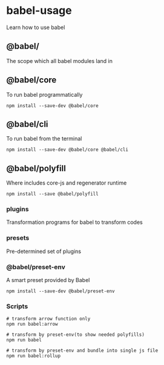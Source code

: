 # babel-usage
Learn how to use babel

## @babel/
The scope which all babel modules land in 

## @babel/core
To run babel programmatically
```shell
npm install --save-dev @babel/core
```

## @babel/cli
To run babel from the terminal
```shell
npm install --save-dev @babel/core @babel/cli
```

## @babel/polyfill
Where includes core-js and regenerator runtime
```shell
npm install --save @babel/polyfill
```

### plugins
Transformation programs for babel to transform codes

### presets
Pre-determined set of plugins

### @babel/preset-env
A smart preset provided by Babel
```shell
npm install --save-dev @babel/preset-env
```

### Scripts
```shell
# transform arrow function only
npm run babel:arrow

# transform by preset-env(to show needed polyfills)
npm run babel

# transform by preset-env and bundle into single js file
npm run babel:rollup
```
